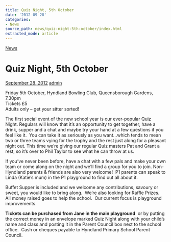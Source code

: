 ```yaml
---
title: Quiz Night, 5th October
date: '2012-09-28'
categories:
- News
source_path: news/quiz-night-5th-october/index.html
extracted_mode: article
---
```

[News](/news/)

# Quiz Night, 5th October

[September 28, 2012](/news/quiz-night-5th-october/) [admin](author/admin/)

Friday 5th October, Hyndland Bowling Club, Queensborough Gardens, 7.30pm  
Tickets £5  
Adults only – get your sitter sorted!

The first social event of the new school year is our ever-popular Quiz Night.&nbsp;Regulars will know that it’s an opportunity to get together, have a drink, supper&nbsp;and a chat and maybe&nbsp;try your hand at a few questions if you feel like it.&nbsp; You can take it as seriously as you want…which tends to mean two or three teams vying for the trophy and the rest just along for a pleasant night out.&nbsp;This time we’re giving our regular Quiz masters Pat and Grant a rest, so it’s over to Phil Taylor to see what he can throw at us.

If you’ve never been before, have a chat with a few pals and make your own team or come along on the night and we’ll find a group for you to join. Non-Hyndland parents & friends are also very welcome!&nbsp; P1 parents can speak to Linda (Katie’s mum) in the P1 playground to find out all about it.

Buffet Supper is included and we welcome any contributions, savoury or sweet, you&nbsp;would like to bring along.&nbsp; We’re also looking for Raffle Prizes.&nbsp; All money raised goes to help the school.&nbsp; Our current focus is playground improvements.

**Tickets can be purchased from Jane in the main playground** &nbsp;or by putting the correct money in an envelope marked Quiz Night along with your child’s name and class and posting it in the Parent Council box next to the school office.&nbsp; Cash or cheques payable to Hyndland Primary School Parent Council.
